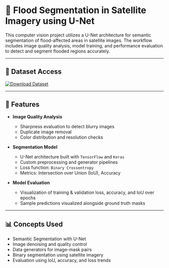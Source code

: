 # 🌊 Flood Segmentation in Satellite Imagery using U-Net

This computer vision project utilizes a U-Net architecture for semantic segmentation of flood-affected areas in satellite images. The workflow includes image quality analysis, model training, and performance evaluation to detect and segment flooded regions accurately.

---

## 🔗 Dataset Access

[![Download Dataset](https://img.shields.io/badge/Download%20Dataset-003366?style=for-the-badge)](https://drive.google.com/file/d/1nyNF4jgF0vFHCbMwiVe7LlBvkiedF0aM/view?usp=sharing)

---

## 🔧 Features

- **Image Quality Analysis**
  - Sharpness evaluation to detect blurry images
  - Duplicate image removal
  - Color distribution and resolution checks

- **Segmentation Model**
  - U-Net architecture built with `TensorFlow` and `Keras`
  - Custom preprocessing and generator pipelines
  - Loss function: `Binary Crossentropy`
  - Metrics: Intersection over Union (IoU), Accuracy

- **Model Evaluation**
  - Visualization of training & validation loss, accuracy, and IoU over epochs
  - Sample predictions visualized alongside ground truth masks

---

## 📊 Concepts Used

- Semantic Segmentation with U-Net
- Image denoising and quality control
- Data generators for image-mask pairs
- Binary segmentation using satellite imagery
- Evaluation using IoU, accuracy, and loss trends
